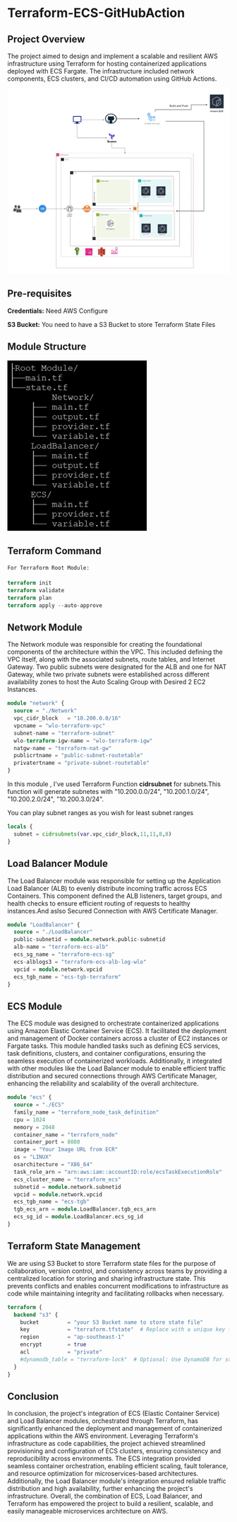 # Terraform-ECS-GitHubAction

<h2>Project Overview</h2>
<p>The project aimed to design and implement a scalable and resilient AWS infrastructure using Terraform for hosting containerized applications deployed with ECS Fargate. The infrastructure included network components, ECS clusters, and CI/CD automation using GitHub Actions.</p>

![CHEESE](images/ecs.jpg)

<h2>Pre-requisites</h2>
<p><b>Credentials:</b> Need AWS Configure
<p><b>S3 Bucket:</b> You need to have a S3 Bucket to store Terraform State Files</p>

<h2>Module Structure</h2>

![CHEESE](images/structure.jpg)

<h2>Terraform Command</h2>

```terraform
For Terraform Root Module:

terraform init
terraform validate
terraform plan
terraform apply --auto-approve
```
<h2>Network Module</h2>
<p>The Network module was responsible for creating the foundational components of the architecture within the VPC. This included defining the VPC itself, along with the associated subnets, route tables, and Internet Gateway. Two public subnets were designated for the ALB and one for NAT Gateway, while two private subnets were established across different availability zones to host the Auto Scaling Group with Desired 2 EC2 Instances.</p>

```terraform
module "network" {
  source = "./Network"
  vpc_cidr_block   = "10.200.0.0/16"
  vpcname = "wlo-terraform-vpc"
  subnet-name = "terraform-subnet"
  wlo-terraform-igw-name = "wlo-terraform-igw"
  natgw-name = "terraform-nat-gw"
  publicrtname = "public-subnet-routetable"
  privatertname = "private-subnet-routetable"
}
```
<p>In this module , I've used Terraform Function <b>cidrsubnet</b> for subnets.This function will generate subnetes with "10.200.0.0/24", "10.200.1.0/24", "10.200.2.0/24", "10.200.3.0/24".</p>
<p>You can play subnet ranges as you wish for least subnet ranges</p>

```terraform
locals {
  subnet = cidrsubnets(var.vpc_cidr_block,11,11,8,8)
}
```
<h2>Load Balancer Module</h2>
<p>The Load Balancer module was responsible for setting up the Application Load Balancer (ALB) to evenly distribute incoming traffic across ECS Containers. This component defined the ALB listeners, target groups, and health checks to ensure efficient routing of requests to healthy instances.And aslso Secured Connection with AWS Certificate Manager.</p>

```terraform
module "LoadBalancer" {
  source = "./LoadBalancer"
  public-subnetid = module.network.public-subnetid
  alb-name = "terraform-ecs-alb"
  ecs_sg_name = "terraform-ecs-sg"
  ecs-alblogs3 = "terraform-ecs-alb-log-wlo"
  vpcid = module.network.vpcid
  ecs_tgb_name = "ecs-tgb-terraform"
}
```
<h2>ECS Module</h2>
<p>The ECS module was designed to orchestrate containerized applications using Amazon Elastic Container Service (ECS). It facilitated the deployment and management of Docker containers across a cluster of EC2 instances or Fargate tasks. This module handled tasks such as defining ECS services, task definitions, clusters, and container configurations, ensuring the seamless execution of containerized workloads. Additionally, it integrated with other modules like the Load Balancer module to enable efficient traffic distribution and secured connections through AWS Certificate Manager, enhancing the reliability and scalability of the overall architecture.</p>

```terraform
module "ecs" {
  source = "./ECS"
  family_name = "terraform_node_task_definition"
  cpu = 1024
  memory = 2048
  container_name = "terraform_node"
  container_port = 8080
  image = "Your Image URL from ECR"
  os = "LINUX"
  osarchitecture = "X86_64"
  task_role_arn = "arn:aws:iam::accountID:role/ecsTaskExecutionRole"
  ecs_cluster_name = "terraform_ecs"
  subnetid = module.network.subnetid
  vpcid = module.network.vpcid
  ecs_tgb_name = "ecs-tgb"
  tgb_ecs_arn = module.LoadBalancer.tgb_ecs_arn
  ecs_sg_id = module.LoadBalancer.ecs_sg_id
}
```

<h2>Terraform State Management</h2>
<p>We are using S3 Bucket to store Terraform state files for the purpose of collaboration, version control, and consistency across teams by providing a centralized location for storing and sharing infrastructure state. This prevents conflicts and enables concurrent modifications to infrastructure as code while maintaining integrity and facilitating rollbacks when necessary.</p>

```terraform
terraform {
  backend "s3" {
    bucket         = "your S3 Bucket name to store state file"
    key            = "terraform.tfstate"  # Replace with a unique key for each configuration
    region         = "ap-southeast-1"
    encrypt        = true
    acl            = "private"
    #dynamodb_table = "terraform-lock"  # Optional: Use DynamoDB for state locking
  }
}
```

<h2>Conclusion</h2>
<p>In conclusion, the project's integration of ECS (Elastic Container Service) and Load Balancer modules, orchestrated through Terraform, has significantly enhanced the deployment and management of containerized applications within the AWS environment. Leveraging Terraform's infrastructure as code capabilities, the project achieved streamlined provisioning and configuration of ECS clusters, ensuring consistency and reproducibility across environments. The ECS integration provided seamless container orchestration, enabling efficient scaling, fault tolerance, and resource optimization for microservices-based architectures. Additionally, the Load Balancer module's integration ensured reliable traffic distribution and high availability, further enhancing the project's infrastructure. Overall, the combination of ECS, Load Balancer, and Terraform has empowered the project to build a resilient, scalable, and easily manageable microservices architecture on AWS.</p>
